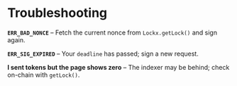# Troubleshooting

**`ERR_BAD_NONCE`** – Fetch the current nonce from `Lockx.getLock()` and sign again.

**`ERR_SIG_EXPIRED`** – Your `deadline` has passed; sign a new request.

**I sent tokens but the page shows zero** – The indexer may be behind; check on-chain with `getLock()`.
